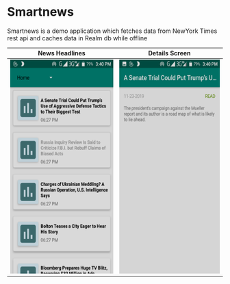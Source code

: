 # Smartnews

Smartnews is a demo application which fetches data from NewYork Times rest api and caches data in Realm db while offline

News Headlines            |  Details Screen
:-------------------------:|:-------------------------:
<img src="https://github.com/Soumit38/Smartnews/blob/master/Screenshot_20191123-154041.png" width="300" height="500">  |  <img src="https://github.com/Soumit38/Smartnews/blob/master/Screenshot_20191123-154048.png" width="300" height="500">

